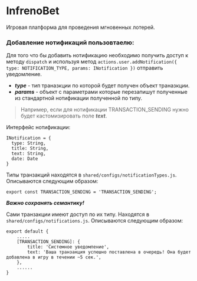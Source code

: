 # InfrenoBet
Игровая платформа для проведения мгновенных лотерей. 


### Добавление нотификаций пользовтаелю:

Для того что бы добавить нотификацию необходимо получить доступ к методу `dispatch` и используя метод `actions.user.addNotification({ type: NOTIFICATION_TYPE, params: INotification })` отправить уведомление.
* ***type*** - тип траназкции по которой будет получен объект траназкции.
* ***params*** - объект с параметрами которые перезапишут полученные из стандартной нотификации полученной по типу. 
>Например, если для нотификации TRANSACTION_SENDING нужно будет кастомизировать поле ***text***.

Интерфейс нотификации:
```
INotification = {
  type: String,
  title: String,
  text: String,
  date: Date
}
```

Типы транзакций находятся в `shared/configs/notificationTypes.js`.
Описываются следующим образом: 
```
export const TRANSACTION_SENDING = 'TRANSACTION_SENDING';
```
***Важно сохранять семантику!***

Сами транзакции имеют доступ по их типу. Находятся в `shared/configs/notifications.js`.
Описываются следующим образом:

```
export default {
    .....
    [TRANSACTION_SENDING]: {
        title: 'Системное уведомление',
        text: 'Ваша транзакция успешно поставлена в очередь! Она будет добавлена в игру в течении ~5 сек.',
    },
    ......
}
```
